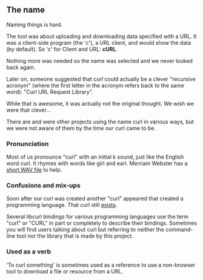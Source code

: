 ## The name

Naming things is hard.

The tool was about uploading and downloading data specified with a URL. It was a client-side
program (the 'c'), a URL client, and would show the data (by default). So 'c' for Client and URL: **cURL**.

Nothing more was needed so the name was selected and we never looked back
again.

Later on, someone suggested that curl could actually be a clever "recursive
acronym" (where the first letter in the acronym refers back to the same word):
"Curl URL Request Library".

While that is awesome, it was actually not the original thought. We wish we
were that clever…

There are and were other projects using the name curl in various ways, but we
were not aware of them by the time our curl came to be.

### Pronunciation

Most of us pronounce "curl" with an initial k sound, just like the English
word curl. It rhymes with words like girl and earl. Merriam Webster has a
[short WAV file](https://media.merriam-webster.com/soundc11/c/curl0001.wav) to
help.

### Confusions and mix-ups

Soon after our curl was created another "curl" appeared that created a
programming language. That curl still [exists](http://www.curl.com).

Several libcurl bindings for various programming languages use the term "curl"
or "CURL" in part or completely to describe their bindings. Sometimes
you will find users talking about curl but referring to neither the command-line tool
nor the library that is made by this project.

### Used as a verb

'To curl something' is sometimes used as a reference to use a non-browser tool
to download a file or resource from a URL.
